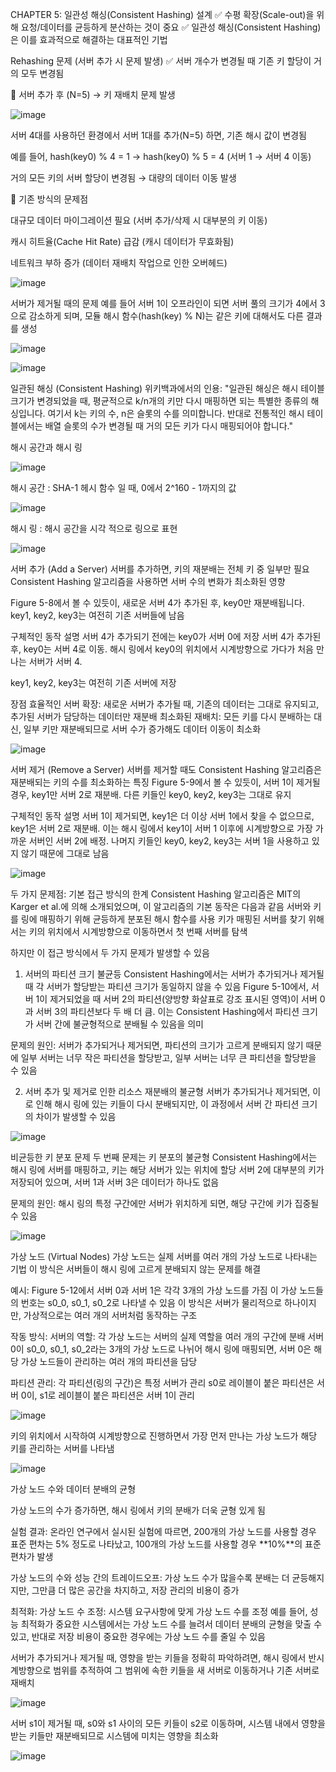 CHAPTER 5: 일관성 해싱(Consistent Hashing) 설계
✅ 수평 확장(Scale-out)을 위해 요청/데이터를 균등하게 분산하는 것이 중요
✅ 일관성 해싱(Consistent Hashing) 은 이를 효과적으로 해결하는 대표적인 기법

Rehashing 문제 (서버 추가 시 문제 발생)
✅ 서버 개수가 변경될 때 기존 키 할당이 거의 모두 변경됨

📍 서버 추가 후 (N=5) → 키 재배치 문제 발생

![image](https://github.com/user-attachments/assets/02dae41d-94be-4b4c-be43-33586de05a04)

서버 4대를 사용하던 환경에서 서버 1대를 추가(N=5) 하면, 기존 해시 값이 변경됨

예를 들어, hash(key0) % 4 = 1 → hash(key0) % 5 = 4 (서버 1 → 서버 4 이동)

거의 모든 키의 서버 할당이 변경됨 → 대량의 데이터 이동 발생

🔴 기존 방식의 문제점

대규모 데이터 마이그레이션 필요 (서버 추가/삭제 시 대부분의 키 이동)

캐시 히트율(Cache Hit Rate) 급감 (캐시 데이터가 무효화됨)

네트워크 부하 증가 (데이터 재배치 작업으로 인한 오버헤드)

![image](https://github.com/user-attachments/assets/e0d0e621-bbcf-4b7c-a491-cda1aab45f56)

서버가 제거될 때의 문제
예를 들어 서버 1이 오프라인이 되면 서버 풀의 크기가 4에서 3으로 감소하게 되며, 모듈 해시 함수(hash(key) % N)는 같은 키에 대해서도 다른 결과를 생성

![image](https://github.com/user-attachments/assets/e8af368d-9260-4c37-9467-1a8bae58758c)

![image](https://github.com/user-attachments/assets/48c079c6-b357-418c-bff9-3f74be9860ca)

일관된 해싱 (Consistent Hashing)
위키백과에서의 인용:
"일관된 해싱은 해시 테이블 크기가 변경되었을 때, 평균적으로 k/n개의 키만 다시 매핑하면 되는 특별한 종류의 해싱입니다. 
여기서 k는 키의 수, n은 슬롯의 수를 의미합니다. 반대로 전통적인 해시 테이블에서는 배열 슬롯의 수가 변경될 때 거의 모든 키가 다시 매핑되어야 합니다."

해시 공간과 해시 링

![image](https://github.com/user-attachments/assets/a0f6dd6d-51c3-402c-a558-84ab7560feef)

해시 공간 : SHA-1 헤시 함수 일 때, 0에서 2^160 - 1까지의 값 

![image](https://github.com/user-attachments/assets/d7fd9718-43c7-40ef-87db-743f58cbd177)

해시 링 : 해시 공간을 시각 적으로 링으로 표현

![image](https://github.com/user-attachments/assets/321ff320-8504-468d-8099-372bf998b311)

서버 추가 (Add a Server)
서버를 추가하면, 키의 재분배는 전체 키 중 일부만 필요
Consistent Hashing 알고리즘을 사용하면 서버 수의 변화가 최소화된 영향

Figure 5-8에서 볼 수 있듯이, 새로운 서버 4가 추가된 후, key0만 재분배됩니다. key1, key2, key3는 여전히 기존 서버들에 남음

구체적인 동작 설명
서버 4가 추가되기 전에는 key0가 서버 0에 저장
서버 4가 추가된 후, key0는 서버 4로 이동. 해시 링에서 key0의 위치에서 시계방향으로 가다가 처음 만나는 서버가 서버 4.

key1, key2, key3는 여전히 기존 서버에 저장

장점
효율적인 서버 확장: 새로운 서버가 추가될 때, 기존의 데이터는 그대로 유지되고, 추가된 서버가 담당하는 데이터만 재분배
최소화된 재배치: 모든 키를 다시 분배하는 대신, 일부 키만 재분배되므로 서버 수가 증가해도 데이터 이동이 최소화

![image](https://github.com/user-attachments/assets/4e22ef52-2029-47f2-97a4-a22dd58aded9)

서버 제거 (Remove a Server)
서버를 제거할 때도 Consistent Hashing 알고리즘은 재분배되는 키의 수를 최소화하는 특징
Figure 5-9에서 볼 수 있듯이, 서버 1이 제거될 경우, key1만 서버 2로 재분배. 다른 키들인 key0, key2, key3는 그대로 유지

구체적인 동작 설명
서버 1이 제거되면, key1은 더 이상 서버 1에서 찾을 수 없으므로, key1은 서버 2로 재분배. 이는 해시 링에서 key1이 서버 1 이후에 시계방향으로 가장 가까운 서버인 서버 2에 배정.
나머지 키들인 key0, key2, key3는 서버 1을 사용하고 있지 않기 때문에 그대로 남음

![image](https://github.com/user-attachments/assets/8955d2a5-2ad2-4fed-b869-3c46b18e3e53)

두 가지 문제점: 기본 접근 방식의 한계
Consistent Hashing 알고리즘은 MIT의 Karger et al.에 의해 소개되었으며, 이 알고리즘의 기본 동작은 다음과 같음
서버와 키를 링에 매핑하기 위해 균등하게 분포된 해시 함수를 사용
키가 매핑된 서버를 찾기 위해서는 키의 위치에서 시계방향으로 이동하면서 첫 번째 서버를 탐색

하지만 이 접근 방식에서 두 가지 문제가 발생할 수 있음

1. 서버의 파티션 크기 불균등
Consistent Hashing에서는 서버가 추가되거나 제거될 때 각 서버가 할당받는 파티션 크기가 동일하지 않을 수 있음
Figure 5-10에서, 서버 1이 제거되었을 때 서버 2의 파티션(양방향 화살표로 강조 표시된 영역)이 서버 0과 서버 3의 파티션보다 두 배 더 큼.
이는 Consistent Hashing에서 파티션 크기가 서버 간에 불균형적으로 분배될 수 있음을 의미

문제의 원인:
서버가 추가되거나 제거되면, 파티션의 크기가 고르게 분배되지 않기 때문에 일부 서버는 너무 작은 파티션을 할당받고, 일부 서버는 너무 큰 파티션을 할당받을 수 있음

2. 서버 추가 및 제거로 인한 리소스 재분배의 불균형
서버가 추가되거나 제거되면, 이로 인해 해시 링에 있는 키들이 다시 분배되지만, 이 과정에서 서버 간 파티션 크기의 차이가 발생할 수 있음

![image](https://github.com/user-attachments/assets/df5d0a0c-6c3b-4f86-93d3-106cb4d27d8c)

비균등한 키 분포 문제
두 번째 문제는 키 분포의 불균형
Consistent Hashing에서는 해시 링에 서버를 매핑하고, 키는 해당 서버가 있는 위치에 할당
서버 2에 대부분의 키가 저장되어 있으며, 서버 1과 서버 3은 데이터가 하나도 없음

문제의 원인:
해시 링의 특정 구간에만 서버가 위치하게 되면, 해당 구간에 키가 집중될 수 있음

![image](https://github.com/user-attachments/assets/12dfde82-52b6-40fa-b4af-ef10dd4242cf)

가상 노드 (Virtual Nodes)
가상 노드는 실제 서버를 여러 개의 가상 노드로 나타내는 기법
이 방식은 서버들이 해시 링에 고르게 분배되지 않는 문제를 해결

예시:
Figure 5-12에서 서버 0과 서버 1은 각각 3개의 가상 노드를 가짐 
이 가상 노드들의 번호는 s0_0, s0_1, s0_2로 나타낼 수 있음
이 방식은 서버가 물리적으로 하나이지만, 가상적으로는 여러 개의 서버처럼 동작하는 구조

작동 방식:
서버의 역할: 각 가상 노드는 서버의 실제 역할을 여러 개의 구간에 분배
서버 0이 s0_0, s0_1, s0_2라는 3개의 가상 노드로 나뉘어 해시 링에 매핑되면, 서버 0은 해당 가상 노드들이 관리하는 여러 개의 파티션을 담당

파티션 관리: 각 파티션(링의 구간)은 특정 서버가 관리
s0로 레이블이 붙은 파티션은 서버 0이, s1로 레이블이 붙은 파티션은 서버 1이 관리

![image](https://github.com/user-attachments/assets/4a48de27-804d-4c22-9ff8-4b383cd65a56)

키의 위치에서 시작하여 시계방향으로 진행하면서 가장 먼저 만나는 가상 노드가 해당 키를 관리하는 서버를 나타냄

![image](https://github.com/user-attachments/assets/a621c07c-95ee-46d4-8d51-d27ea6684dab)

가상 노드 수와 데이터 분배의 균형

가상 노드의 수가 증가하면, 해시 링에서 키의 분배가 더욱 균형 있게 됨

실험 결과:
온라인 연구에서 실시된 실험에 따르면, 200개의 가상 노드를 사용할 경우 표준 편차는 5% 정도로 나타났고, 100개의 가상 노드를 사용할 경우 **10%**의 표준 편차가 발생

가상 노드의 수와 성능 간의 트레이드오프: 가상 노드 수가 많을수록 분배는 더 균등해지지만, 그만큼 더 많은 공간을 차지하고, 저장 관리의 비용이 증가

최적화:
가상 노드 수 조정: 시스템 요구사항에 맞게 가상 노드 수를 조정
예를 들어, 성능 최적화가 중요한 시스템에서는 가상 노드 수를 늘려서 데이터 분배의 균형을 맞출 수 있고, 반대로 저장 비용이 중요한 경우에는 가상 노드 수를 줄일 수 있음

서버가 추가되거나 제거될 때, 영향을 받는 키들을 정확히 파악하려면, 해시 링에서 반시계방향으로 범위를 추적하여 그 범위에 속한 키들을 새 서버로 이동하거나 기존 서버로 재배치

![image](https://github.com/user-attachments/assets/2f4eb295-849f-4fe1-a4e7-8f0a3c91c04f)

서버 s1이 제거될 때, s0와 s1 사이의 모든 키들이 s2로 이동하며, 시스템 내에서 영향을 받는 키들만 재분배되므로 시스템에 미치는 영향을 최소화

![image](https://github.com/user-attachments/assets/8eaed0f2-db09-4416-8767-b2bd9a93929e)
